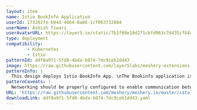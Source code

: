 ```yaml
---
layout: item
name: Istio BookInfo Application
userId: 173202fe-b94d-4064-8a86-1cf063732884
userName: Ashish Tiwari
userAvatarURL: https://layer5.io/static/7b1f08e10d271cbfd963c7d435cf84ac/416c3/ashish-tiwari.webp
type: deployment
compatibility: 
        - Kubernetes
        - Istio
patternId: ddf8a9f1-5fd0-4bda-b074-7dc9ceb1dd43
image: https://raw.githubusercontent.com/layer5labs/meshery-extensions-packages/master/action-assets/design-assets/ddf8a9f1-5fd0-4bda-b074-7dc9ceb1dd43.png
patternInfo: |
  This design deploys Istio BookInfo App. \nThe Bookinfo application is broken into four separate microservices: \nproductpage. The productpage microservice calls the details and reviews microservices to populate the page. \ndetails. The details microservice contains book information. \nreviews. The reviews microservice contains book reviews. It also calls the ratings microservice. \nratings. The ratings microservice contains book ranking information that accompanies a book review.
patternCaveats: |
  Networking should be properly configured to enable communication between the different services of the app
URL: 'https://raw.githubusercontent.com/meshery/meshery.io/master/catalog/ddf8a9f1-5fd0-4bda-b074-7dc9ceb1dd43.yaml'
downloadLink: ddf8a9f1-5fd0-4bda-b074-7dc9ceb1dd43.yaml
---
```

